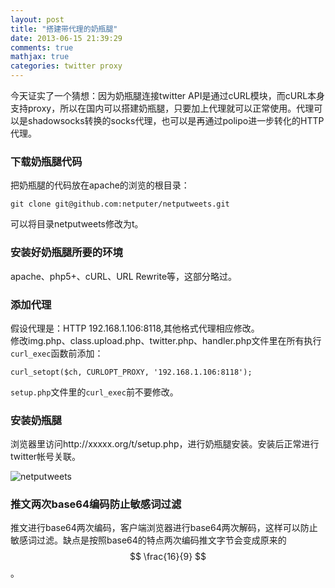 ```yaml
---
layout: post
title: "搭建带代理的奶瓶腿"
date: 2013-06-15 21:39:29
comments: true
mathjax: true
categories: twitter proxy
---
```


今天证实了一个猜想：因为奶瓶腿连接twitter API是通过cURL模块，而cURL本身支持proxy，所以在国内可以搭建奶瓶腿，只要加上代理就可以正常使用。代理可以是shadowsocks转换的socks代理，也可以是再通过polipo进一步转化的HTTP代理。

<!--more-->

### 下载奶瓶腿代码

把奶瓶腿的代码放在apache的浏览的根目录：

```
git clone git@github.com:netputer/netputweets.git
```

可以将目录netputweets修改为t。

### 安装好奶瓶腿所要的环境

apache、php5+、cURL、URL Rewrite等，这部分略过。

### 添加代理

假设代理是：HTTP 192.168.1.106:8118,其他格式代理相应修改。  
修改img.php、class.upload.php、twitter.php、handler.php文件里在所有执行`curl_exec`函数前添加：

```
curl_setopt($ch, CURLOPT_PROXY, '192.168.1.106:8118');
```

`setup.php`文件里的`curl_exec`前不要修改。

### 安装奶瓶腿

浏览器里访问http://xxxxx.org/t/setup.php，进行奶瓶腿安装。安装后正常进行twitter帐号关联。

![netputweets](https://pbs.twimg.com/media/BMzloh6CMAEonlF.png:large)

### 推文两次base64编码防止敏感词过滤

推文进行base64两次编码，客户端浏览器进行base64两次解码，这样可以防止敏感词过滤。缺点是按照base64的特点两次编码推文字节会变成原来的$$ \frac{16}{9} $$。


